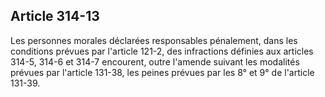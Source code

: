 Article 314-13
----
Les personnes morales déclarées responsables pénalement, dans les conditions
prévues par l'article 121-2, des infractions définies aux articles 314-5, 314-6
et 314-7 encourent, outre l'amende suivant les modalités prévues par l'article
131-38, les peines prévues par les 8° et 9° de l'article 131-39.
